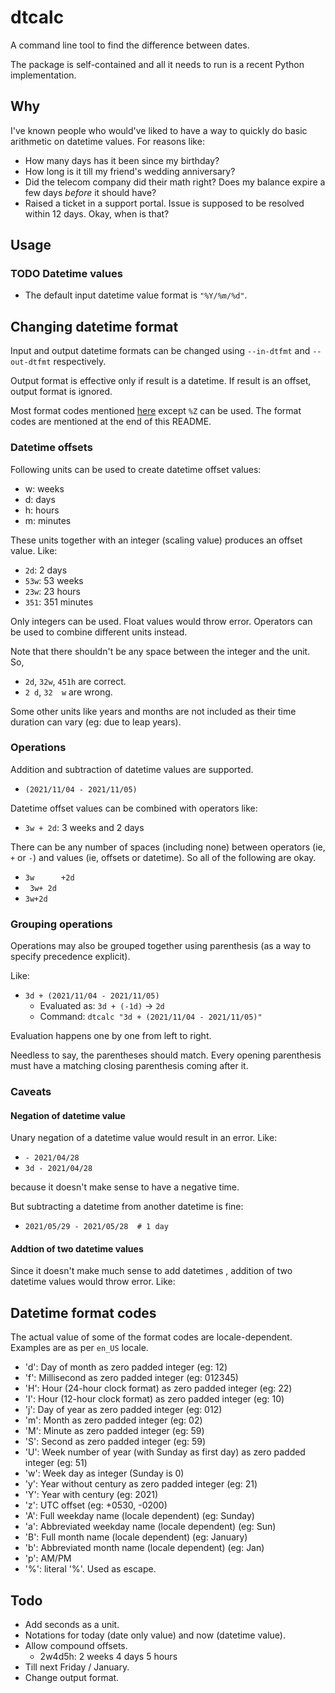 # dtcalc
A command line tool to find the difference between dates.

The package is self-contained and all it needs to run is a recent Python implementation.

## Why
I've known people who would've liked to have a way to quickly do basic arithmetic on datetime values. For reasons like:

 - How many days has it been since my birthday?
 - How long is it till my friend's  wedding anniversary?
 - Did the telecom company did their math right? Does my balance expire a few days *before* it should have?
 - Raised a ticket in a support portal. Issue is supposed to be resolved within 12 days. Okay, when is that?

<!--
## Installation
dtcalc can installed from PyPI.

```
pip install dtcalc
```

Python>=3.7 is needed.
-->

## Usage

### TODO Datetime values
 - The default input datetime value format is `"%Y/%m/%d"`.

## Changing datetime format
Input and output datetime formats can be changed using `--in-dtfmt` and `--out-dtfmt` respectively.

Output format is effective only if result is a datetime. If result is an offset, output format is ignored.

Most format codes mentioned [here][10] except `%Z` can be used. The format codes are mentioned at the end of this README.

### Datetime offsets
Following units can be used to create datetime offset values:

 - w: weeks
 - d: days
 - h: hours
 - m: minutes

These units together with an integer (scaling value) produces an offset value. Like:

 - `2d`: 2 days
 - `53w`: 53 weeks
 - `23w`: 23 hours
 - `351`: 351 minutes

Only integers can be used. Float values would throw error. Operators can be used to combine different units instead.

Note that there shouldn't be any space between the integer and the unit. So,

 - `2d`, `32w`, `451h` are correct.
 - `2 d`, `32  w` are wrong.

Some other units like years and months are not included as their time duration can vary (eg: due to leap years).

### Operations
Addition and subtraction of datetime values are supported.

 - `(2021/11/04 - 2021/11/05)`

Datetime offset values can be combined with operators like:

 - `3w + 2d`: 3 weeks and 2 days

There can be any number of spaces (including none) between operators (ie, `+` or `-`) and values (ie, offsets or datetime). So all of the following are okay.

 - `3w      +2d`
 - ` 3w+ 2d`
 - `3w+2d`

### Grouping operations
Operations may also be grouped together using parenthesis (as a way to specify precedence explicit).

Like:

 - `3d + (2021/11/04 - 2021/11/05)`
   + Evaluated as: `3d + (-1d)` → `2d`
   + Command: `dtcalc "3d + (2021/11/04 - 2021/11/05)"`

Evaluation happens one by one from left to right.

Needless to say, the parentheses should match. Every opening parenthesis must have a matching closing parenthesis coming after it.

### Caveats
#### Negation of datetime value
Unary negation of a datetime value would result in an error. Like:

 - `- 2021/04/28`
 - `3d - 2021/04/28`

because it doesn't make sense to have a negative time.

But subtracting a datetime from another datetime is fine:

 - `2021/05/29 - 2021/05/28  # 1 day`

#### Addtion of two datetime values
Since it doesn't make much sense to add datetimes , addition of two datetime values would throw error. Like:

## Datetime format codes
The actual value of some of the format codes are locale-dependent. Examples are as per `en_US` locale.

 - 'd': Day of month as zero padded integer (eg: 12)
 - 'f': Millisecond as zero padded integer (eg: 012345)
 - 'H': Hour (24-hour clock format) as zero padded integer (eg: 22)
 - 'I': Hour (12-hour clock format) as zero padded integer (eg: 10)
 - 'j': Day of year as zero padded integer (eg: 012)
 - 'm': Month as zero padded integer (eg: 02)
 - 'M': Minute as zero padded integer (eg: 59)
 - 'S': Second as zero padded integer (eg: 59)
 - 'U': Week number of year (with Sunday as first day) as zero padded integer (eg: 51)
 - 'w': Week day as integer (Sunday is 0)
 - 'y': Year without century as zero padded integer (eg: 21)
 - 'Y': Year with century (eg: 2021)
 - 'z': UTC offset (eg: +0530, -0200)
 - 'A': Full weekday name (locale dependent) (eg: Sunday)
 - 'a': Abbreviated weekday name (locale dependent) (eg: Sun)
 - 'B': Full month name (locale dependent) (eg: January)
 - 'b': Abbreviated month name (locale dependent) (eg: Jan)
 - 'p': AM/PM
 - '%': literal '%'. Used as escape.

<!--
 - 'G':
 - 'u':
 - 'V':
-->

## Todo

 - Add seconds as a unit.
 - Notations for today (date only value) and now (datetime value).
 - Allow compound offsets.
   + 2w4d5h: 2 weeks 4 days 5 hours
 - Till next Friday / January.
 - Change output format.

[10]: https://docs.python.org/3/library/datetime.html#strftime-and-strptime-format-codes
